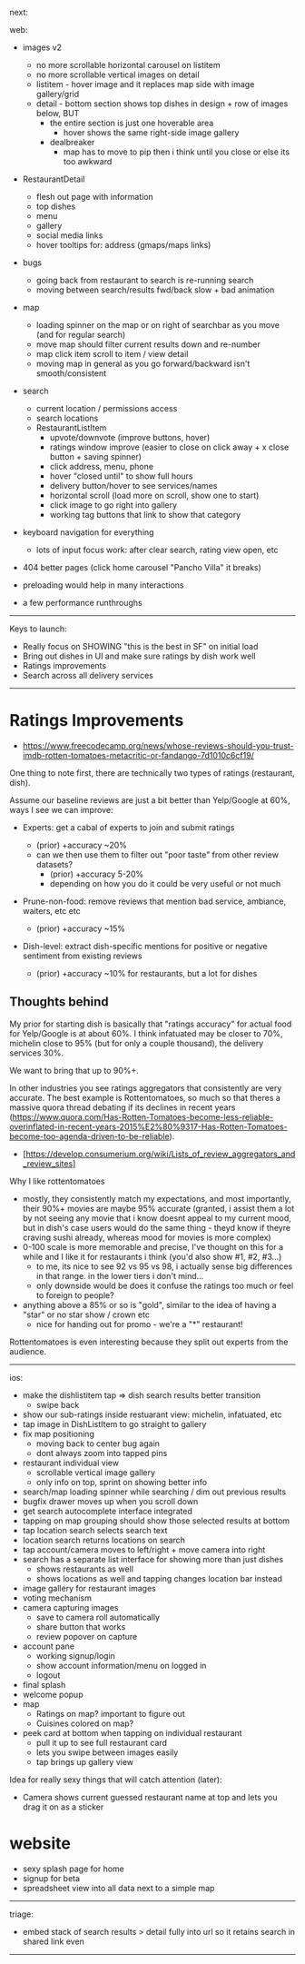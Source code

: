 next:

web:

- images v2

  - no more scrollable horizontal carousel on listitem
  - no more scrollable vertical images on detail
  - listitem - hover image and it replaces map side with image gallery/grid
  - detail - bottom section shows top dishes in design + row of images below, BUT
    - the entire section is just one hoverable area
      - hover shows the same right-side image gallery
    - dealbreaker
      - map has to move to pip then i think until you close or else its too awkward

- RestaurantDetail
  - flesh out page with information
  - top dishes
  - menu
  - gallery
  - social media links
  - hover tooltips for: address (gmaps/maps links)
- bugs
  - going back from restaurant to search is re-running search
  - moving between search/results fwd/back slow + bad animation
- map
  - loading spinner on the map or on right of searchbar as you move (and for regular search)
  - move map should filter current results down and re-number
  - map click item scroll to item / view detail
  - moving map in general as you go forward/backward isn't smooth/consistent
- search
  - current location / permissions access
  - search locations
  - RestaurantListItem
    - upvote/downvote (improve buttons, hover)
    - ratings window improve (easier to close on click away + x close button + saving spinner)
    - click address, menu, phone
    - hover "closed until" to show full hours
    - delivery button/hover to see services/names
    - horizontal scroll (load more on scroll, show one to start)
    - click image to go right into gallery
    - working tag buttons that link to show that category
- keyboard navigation for everything
  - lots of input focus work: after clear search, rating view open, etc
- 404 better pages (click home carousel "Pancho Villa" it breaks)
- preloading would help in many interactions
- a few performance runthroughs

---

Keys to launch:

- Really focus on SHOWING "this is the best in SF" on initial load
- Bring out dishes in UI and make sure ratings by dish work well
- Ratings improvements
- Search across all delivery services

---

# Ratings Improvements

- https://www.freecodecamp.org/news/whose-reviews-should-you-trust-imdb-rotten-tomatoes-metacritic-or-fandango-7d1010c6cf19/

One thing to note first, there are technically two types of ratings (restaurant, dish).

Assume our baseline reviews are just a bit better than Yelp/Google at 60%, ways I see we can improve:

- Experts: get a cabal of experts to join and submit ratings

  - (prior) +accuracy ~20%
  - can we then use them to filter out "poor taste" from other review datasets?
    - (prior) +accuracy 5-20%
    - depending on how you do it could be very useful or not much

- Prune-non-food: remove reviews that mention bad service, ambiance, waiters, etc etc

  - (prior) +accuracy ~15%

- Dish-level: extract dish-specific mentions for positive or negative sentiment from existing reviews
  - (prior) +accuracy ~10% for restaurants, but a lot for dishes

## Thoughts behind

My prior for starting dish is basically that "ratings accuracy" for actual food for Yelp/Google is at about 60%. I think infatuated may be closer to 70%, michelin close to 95% (but for only a couple thousand), the delivery services 30%.

We want to bring that up to 90%+.

In other industries you see ratings aggregators that consistently are very accurate. The best example is Rottentomatoes, so much so that theres a massive quora thread debating if its declines in recent years (https://www.quora.com/Has-Rotten-Tomatoes-become-less-reliable-overinflated-in-recent-years-2015%E2%80%9317-Has-Rotten-Tomatoes-become-too-agenda-driven-to-be-reliable).

- [https://develop.consumerium.org/wiki/Lists_of_review_aggregators_and_review_sites]

Why I like rottentomatoes

- mostly, they consistently match my expectations, and most importantly, their 90%+ movies are maybe 95% accurate (granted, i assist them a lot by not seeing any movie that i know doesnt appeal to my current mood, but in dish's case users would do the same thing - theyd know if theyre craving sushi already, whereas mood for movies is more complex)
- 0-100 scale is more memorable and precise, I've thought on this for a while and I like it for restaurants i think (you'd also show #1, #2, #3...)
  - to me, its nice to see 92 vs 95 vs 98, i actually sense big differences in that range. in the lower tiers i don't mind...
  - only downside would be does it confuse the ratings too much or feel to foreign to people?
- anything above a 85% or so is "gold", similar to the idea of having a "star" or no star show / crown etc
  - nice for handing out for promo - we're a "\*" restaurant!

Rottentomatoes is even interesting because they split out experts from the audience.

---

ios:

- make the dishlistitem tap => dish search results better transition
  - swipe back
- show our sub-ratings inside restuarant view: michelin, infatuated, etc
- tap image in DishListItem to go straight to gallery
- fix map positioning
  - moving back to center bug again
  - dont always zoom into tapped pins
- restaurant individual view
  - scrollable vertical image gallery
  - only info on top, sprint on showing better info
- search/map loading spinner while searching / dim out previous results
- bugfix drawer moves up when you scroll down
- get search autocomplete interface integrated
- tapping on map grouping should show those selected results at bottom
- tap location search selects search text
- location search returns locations on search
- tap account/camera moves to left/right + move camera into right
- search has a separate list interface for showing more than just dishes
  - shows restaurants as well
  - shows locations as well and tapping changes location bar instead
- image gallery for restaurant images
- voting mechanism
- camera capturing images
  - save to camera roll automatically
  - share button that works
  - review popover on capture
- account pane
  - working signup/login
  - show account information/menu on logged in
  - logout
- final splash
- welcome popup
- map
  - Ratings on map? important to figure out
  - Cuisines colored on map?
- peek card at bottom when tapping on individual restaurant
  - pull it up to see full restaurant card
  - lets you swipe between images easily
  - tap brings up gallery view

Idea for really sexy things that will catch attention (later):

- Camera shows current guessed restaurant name at top and lets you drag it on as a sticker

# website

- sexy splash page for home
- signup for beta
- spreadsheet view into all data next to a simple map

---

triage:

- embed stack of search results > detail fully into url so it retains search in shared link even

---
